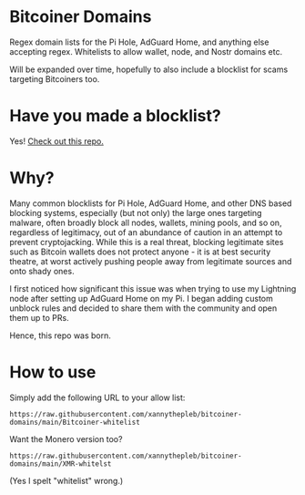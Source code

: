 # Bitcoiner Domains
Regex domain lists for the Pi Hole, AdGuard Home, and anything else accepting regex. Whitelists to allow wallet, node, and Nostr domains etc.

Will be expanded over time, hopefully to also include a blocklist for scams targeting Bitcoiners too.

# Have you made a blocklist?

Yes! [Check out this repo.](https://github.com/xannythepleb/adguard-home-adblock)

# Why?

Many common blocklists for Pi Hole, AdGuard Home, and other DNS based blocking systems, especially (but not only) the large ones targeting malware, often broadly block all nodes, wallets, mining pools, and so on, regardless of legitimacy, out of an abundance of caution in an attempt to prevent cryptojacking. While this is a real threat, blocking legitimate sites such as Bitcoin wallets does not protect anyone - it is at best security theatre, at worst actively pushing people away from legitimate sources and onto shady ones.

I first noticed how significant this issue was when trying to use my Lightning node after setting up AdGuard Home on my Pi. I began adding custom unblock rules and decided to share them with the community and open them up to PRs.

Hence, this repo was born.

# How to use

Simply add the following URL to your allow list:

`https://raw.githubusercontent.com/xannythepleb/bitcoiner-domains/main/Bitcoiner-whitelist`

Want the Monero version too?

`https://raw.githubusercontent.com/xannythepleb/bitcoiner-domains/main/XMR-whitelst`

(Yes I spelt "whitelist" wrong.)
